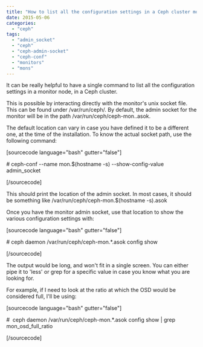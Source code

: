```yaml
---
title: "How to list all the configuration settings in a Ceph cluster monitor?"
date: 2015-05-06
categories:
  - "ceph"
tags:
  - "admin_socket"
  - "ceph"
  - "ceph-admin-socket"
  - "ceph-conf"
  - "monitors"
  - "mons"
---
```


It can be really helpful to have a single command to list all the configuration settings in a monitor node, in a Ceph cluster.

This is possible by interacting directly with the monitor's unix socket file. This can be found under /var/run/ceph/. By default, the admin socket for the monitor will be in the path /var/run/ceph/ceph-mon.<hostname-s>.asok.

The default location can vary in case you have defined it to be a different one, at the time of the installation. To know the actual socket path, use the following command:

\[sourcecode language="bash" gutter="false"\]

\# ceph-conf --name mon.$(hostname -s) --show-config-value admin\_socket

\[/sourcecode\]

This should print the location of the admin socket. In most cases, it should be something like /var/run/ceph/ceph-mon.$(hostname -s).asok

Once you have the monitor admin socket, use that location to show the various configuration settings with:

\[sourcecode language="bash" gutter="false"\]

\# ceph daemon /var/run/ceph/ceph-mon.\*.asok config show

\[/sourcecode\]

The output would be long, and won't fit in a single screen. You can either pipe it to 'less' or grep for a specific value in case you know what you are looking for.

For example, if I need to look at the ratio at which the OSD would be considered full, I'll be using:

\[sourcecode language="bash" gutter="false"\]

#  ceph daemon /var/run/ceph/ceph-mon.\*.asok config show | grep mon\_osd\_full\_ratio

\[/sourcecode\]
